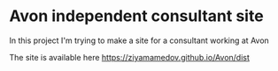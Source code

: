 # Avon independent consultant site

In this project I'm trying to  make a site for a consultant working at Avon

The site is available here https://ziyamamedov.github.io/Avon/dist